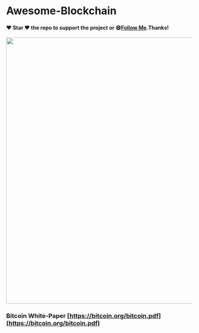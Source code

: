 # Awesome-Blockchain
#### :heart: Star :heart: the repo to support the project or :smile:[Follow Me](https://github.com/pedromassango).Thanks!

<img src="https://github.com/octivia/Awesome-Blockchain/blob/master/Images/blockchain1.png" alt="" 
width="850" height="720" >
### Bitcoin White-Paper [https://bitcoin.org/bitcoin.pdf](https://bitcoin.org/bitcoin.pdf)

